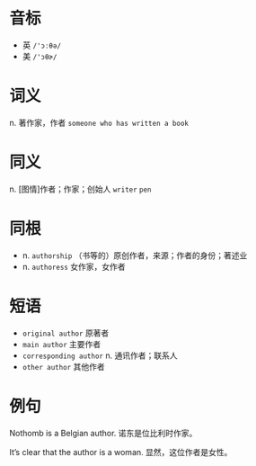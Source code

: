 # 音标

- 英 `/'ɔːθə/`
- 美 `/'ɔθɚ/`

# 词义

n. 著作家，作者
`someone who has written a book`

# 同义

n. [图情]作者；作家；创始人
`writer` `pen`

# 同根

- n. `authorship` （书等的）原创作者，来源；作者的身份；著述业
- n. `authoress` 女作家，女作者

# 短语

- `original author` 原著者
- `main author` 主要作者
- `corresponding author` n. 通讯作者；联系人
- `other author` 其他作者

# 例句

Nothomb is a Belgian author.
诺东是位比利时作家。

It’s clear that the author is a woman.
显然，这位作者是女性。


